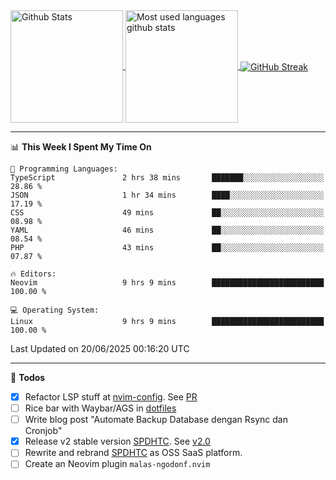 <a href="https://github.com/anuraghazra/github-readme-stats">
  <img 
        height=180
        align="center" 
        src="https://github-readme-stats.vercel.app/api?username=rizkyilhampra&rank_icon=github&show_icons=true&theme=catppuccin_mocha&hide_border=true&include_all_commits=true&count_private=true&card_width=270" 
        alt="Github Stats" 
    />
</a>
<a href="https://github.com/anuraghazra/github-readme-stats">
  <img 
        height=180
        align="center" 
        src="https://github-readme-stats.vercel.app/api/top-langs/?username=rizkyilhampra&layout=compact&theme=catppuccin_mocha&hide_border=true&langs_count=8" 
        alt="Most used languages github stats" 
    />
</a>
<a href="https://git.io/streak-stats"><img src="https://streak-stats.demolab.com?user=rizkyilhampra&theme=catppuccin-mocha&hide_border=true" align="center" alt="GitHub Streak" /></a>

---

<!--START_SECTION:waka-->
📊 **This Week I Spent My Time On** 

```text
💬 Programming Languages: 
TypeScript               2 hrs 38 mins       ███████░░░░░░░░░░░░░░░░░░   28.86 % 
JSON                     1 hr 34 mins        ████░░░░░░░░░░░░░░░░░░░░░   17.19 % 
CSS                      49 mins             ██░░░░░░░░░░░░░░░░░░░░░░░   08.98 % 
YAML                     46 mins             ██░░░░░░░░░░░░░░░░░░░░░░░   08.54 % 
PHP                      43 mins             ██░░░░░░░░░░░░░░░░░░░░░░░   07.87 % 

🔥 Editors: 
Neovim                   9 hrs 9 mins        █████████████████████████   100.00 % 

💻 Operating System: 
Linux                    9 hrs 9 mins        █████████████████████████   100.00 % 
```


 Last Updated on 20/06/2025 00:16:20 UTC
<!--END_SECTION:waka-->

---

📒 **Todos**
<br>
- [x] Refactor LSP stuff at [nvim-config](https://github.com/rizkyilhampra/nvim-config). See [PR](https://github.com/rizkyilhampra/nvim-config/pull/9)
- [ ] Rice bar with Waybar/AGS in [dotfiles](https://github.com/rizkyilhampra/dotfiles)
- [ ] Write blog post "Automate Backup Database dengan Rsync dan Cronjob"
- [x] Release v2 stable version [SPDHTC](https://github.com/rizkyilhampra/spdhtc). See [v2.0](https://github.com/rizkyilhampra/spdhtc/releases/tag/v2.0)
- [ ] Rewrite and rebrand [SPDHTC](https://github.com/rizkyilhampra/spdhtc) as OSS SaaS platform.
- [ ] Create an Neovim plugin `malas-ngodonf.nvim`
